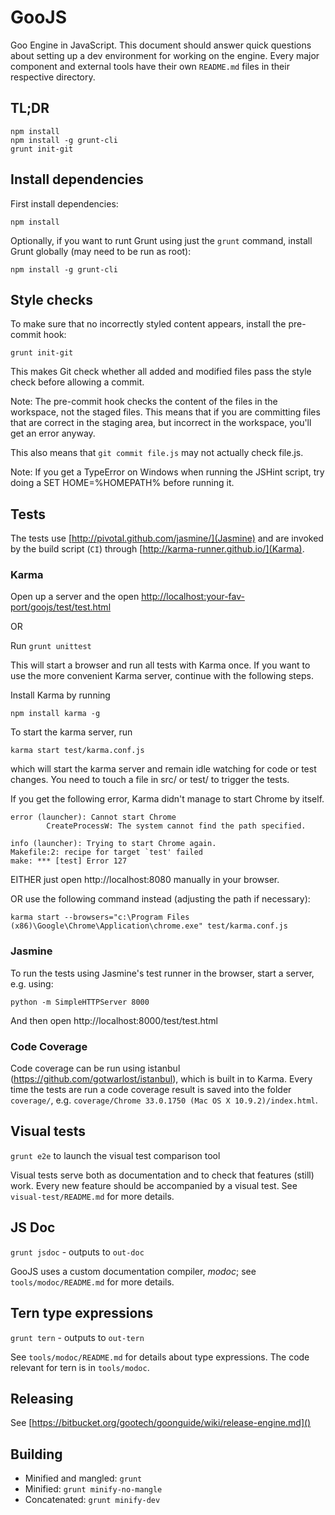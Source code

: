 GooJS
=====

Goo Engine in JavaScript.
This document should answer quick questions about setting up a dev environment for working on the engine.
Every major component and external tools have their own `README.md` files in their respective directory.


TL;DR
-----

    npm install
    npm install -g grunt-cli
    grunt init-git


Install dependencies
--------------------

First install dependencies:

    npm install

Optionally, if you want to runt Grunt using just the `grunt` command,
install Grunt globally (may need to be run as root):

    npm install -g grunt-cli


Style checks
------------

To make sure that no incorrectly styled content appears, install the pre-commit hook:

    grunt init-git

This makes Git check whether all added and modified files pass the style check
before allowing a commit.

Note: The pre-commit hook checks the content of the files in the workspace, not the staged files. This means that if you are committing files that are correct in the staging area, but incorrect in the workspace, you'll get an error anyway.

This also means that `git commit file.js` may not actually check file.js.

Note: If you get a TypeError on Windows when running the JSHint script, try doing a SET HOME=%HOMEPATH% before running it.


## Tests

The tests use [http://pivotal.github.com/jasmine/](Jasmine) and are invoked by the build script (`CI`) through [http://karma-runner.github.io/](Karma).


### Karma

Open up a server and the open [http://localhost:your-fav-port/goojs/test/test.html]()

OR

Run `grunt unittest`

This will start a browser and run all tests with Karma once. If you want to use the more convenient Karma server, continue with the following steps.

Install Karma by running

    npm install karma -g

To start the karma server, run

    karma start test/karma.conf.js

which will start the karma server and remain idle watching for code or test changes.
You need to touch a file in src/ or test/ to trigger the tests.

If you get the following error, Karma didn't manage to start Chrome by itself.

    error (launcher): Cannot start Chrome
            CreateProcessW: The system cannot find the path specified.

    info (launcher): Trying to start Chrome again.
    Makefile:2: recipe for target `test' failed
    make: *** [test] Error 127

EITHER just open http://localhost:8080 manually in your browser.

OR use the following command instead (adjusting the path if necessary):

    karma start --browsers="c:\Program Files (x86)\Google\Chrome\Application\chrome.exe" test/karma.conf.js

### Jasmine

To run the tests using Jasmine's test runner in the browser, start a server, e.g. using:

    python -m SimpleHTTPServer 8000

And then open http://localhost:8000/test/test.html

### Code Coverage

Code coverage can be run using istanbul (https://github.com/gotwarlost/istanbul), which is built in to Karma. Every time the tests are run a code coverage result is saved into the folder `coverage/`, e.g. `coverage/Chrome 33.0.1750 (Mac OS X 10.9.2)/index.html`.


## Visual tests

`grunt e2e` to launch the visual test comparison tool

Visual tests serve both as documentation and to check that features (still) work. Every new feature should be accompanied by a visual test. See `visual-test/README.md` for more details.


## JS Doc

`grunt jsdoc` - outputs to `out-doc`

GooJS uses a custom documentation compiler, *modoc*; see `tools/modoc/README.md` for more details.


## Tern type expressions
 
`grunt tern` - outputs to `out-tern`

See `tools/modoc/README.md` for details about type expressions. The code relevant for tern is in `tools/modoc`.


## Releasing

See [https://bitbucket.org/gootech/goonguide/wiki/release-engine.md]()


## Building

+ Minified and mangled: `grunt`
+ Minified: `grunt minify-no-mangle`
+ Concatenated: `grunt minify-dev`